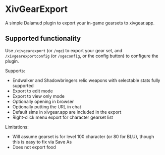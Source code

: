 # XivGearExport

A simple Dalamud plugin to export your in-game gearsets to xivgear.app.

## Supported functionality

Use `/xivgearexport` (or `/xge`) to export your gear set, and `/xivgearexportconfig` (or `/xgeconfig`, or the config button) to configure the plugin.

Supports:
- Endwalker and Shadowbringers relic weapons with selectable stats fully supported
- Export to edit mode
- Export to view only mode
- Optionally opening in browser
- Optionally putting the URL in chat
- Default sims in xivgear.app are included in the export
- Right-click menu export for character gearset list

Limitations:
- Will assume gearset is for level 100 character (or 80 for BLU), though this is easy to fix via Save As
- Does not export food